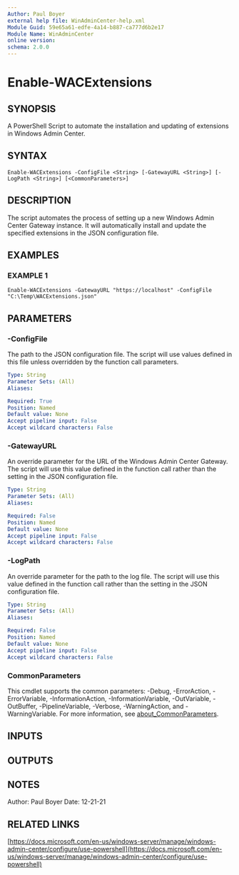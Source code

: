 ```yaml
---
Author: Paul Boyer
external help file: WinAdminCenter-help.xml
Module Guid: 59e65a61-edfe-4a14-b887-ca777d6b2e17
Module Name: WinAdminCenter
online version:
schema: 2.0.0
---
```


# Enable-WACExtensions

## SYNOPSIS
A PowerShell Script to automate the installation and updating of extensions in Windows Admin Center.

## SYNTAX

```
Enable-WACExtensions -ConfigFile <String> [-GatewayURL <String>] [-LogPath <String>] [<CommonParameters>]
```

## DESCRIPTION
The script automates the process of setting up a new Windows Admin Center Gateway instance.
It will automatically install and update the specified extensions in the JSON configuration file.

## EXAMPLES

### EXAMPLE 1
```
Enable-WACExtensions -GatewayURL "https://localhost" -ConfigFile "C:\Temp\WACExtensions.json"
```

## PARAMETERS

### -ConfigFile
The path to the JSON configuration file.
The script will use values defined in this file unless overridden by the function call parameters.

```yaml
Type: String
Parameter Sets: (All)
Aliases:

Required: True
Position: Named
Default value: None
Accept pipeline input: False
Accept wildcard characters: False
```

### -GatewayURL
An override parameter for the URL of the Windows Admin Center Gateway.
The script will use this value defined in the function call rather than the setting in the JSON configuration file.

```yaml
Type: String
Parameter Sets: (All)
Aliases:

Required: False
Position: Named
Default value: None
Accept pipeline input: False
Accept wildcard characters: False
```

### -LogPath
An override parameter for the path to the log file.
The script will use this value defined in the function call rather than the setting in the JSON configuration file.

```yaml
Type: String
Parameter Sets: (All)
Aliases:

Required: False
Position: Named
Default value: None
Accept pipeline input: False
Accept wildcard characters: False
```

### CommonParameters
This cmdlet supports the common parameters: -Debug, -ErrorAction, -ErrorVariable, -InformationAction, -InformationVariable, -OutVariable, -OutBuffer, -PipelineVariable, -Verbose, -WarningAction, and -WarningVariable. For more information, see [about_CommonParameters](http://go.microsoft.com/fwlink/?LinkID=113216).

## INPUTS

## OUTPUTS

## NOTES
Author: Paul Boyer
Date: 12-21-21

## RELATED LINKS

[https://docs.microsoft.com/en-us/windows-server/manage/windows-admin-center/configure/use-powershell](https://docs.microsoft.com/en-us/windows-server/manage/windows-admin-center/configure/use-powershell)

